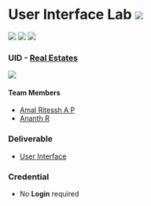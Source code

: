 # User Interface Lab ![](https://img.shields.io/badge/-Live-brightgreen)
![](https://img.shields.io/badge/Batch-22CYS-lightgreen) ![](https://img.shields.io/badge/UG-blue) ![](https://img.shields.io/badge/Subject-UID-blue)

### UID - [Real Estates](https://amrita-tifac-cyber-blockchain.github.io/20CYS202-User_Interface_Design/Assignments/CB.EN.U4CYS22005/ui/)
![](https://img.shields.io/badge/Template-Partial-silver)

#### Team Members
- [Amal Ritessh A P](https://github.com/AmalRitessh)
- [Ananth R](https://github.com/ananth2712)

### Deliverable 
- [User Interface](https://amrita-tifac-cyber-blockchain.github.io/20CYS202-User_Interface_Design/Assignments/CB.EN.U4CYS22005/ui/)

### Credential
- No **Login** required
